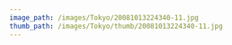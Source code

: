 ```yaml
---
image_path: /images/Tokyo/20081013224340-11.jpg
thumb_path: /images/Tokyo/thumb/20081013224340-11.jpg
---
```

